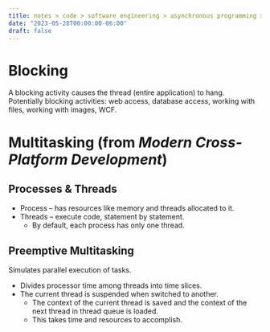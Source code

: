 ```yaml
---
title: notes > code > software engineering > asynchronous programming > concepts
date: "2023-05-28T00:00:00-06:00"
draft: false
---
```


# Blocking
A blocking activity causes the thread (entire application) to hang.  
Potentially blocking activities:  web access, database access, working with files, working with images, WCF.

# Multitasking (from *Modern Cross-Platform Development*)
## Processes & Threads
- Process – has resources like memory and threads allocated to it.
- Threads – execute code, statement by statement.
	- By default, each process has only one thread.

## Preemptive Multitasking
Simulates parallel execution of tasks.
- Divides processor time among threads into time slices.
- The current thread is suspended when switched to another.
	- The context of the current thread is saved and the context of the next thread in thread queue is loaded.
	- This takes time and resources to accomplish.
